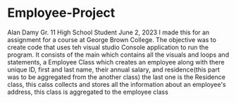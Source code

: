 # Employee-Project
Alan Damy 
Gr. 11 High School Student
June 2, 2023
I made this for an assignment for a course at George Brown College.
The objective was to create code that uses teh visual studio Console application to run the program.
It consists of the main which contains all the visuals and loops and statements,
a Employee Class which creates an employee along with there unique ID, first and last name, their annual salary, and residence(this part was to be aggregated from the another class)
the last one is the Residence class, this calss collects and stores all the information about an employee's address, this class is aggregated to the employee class
